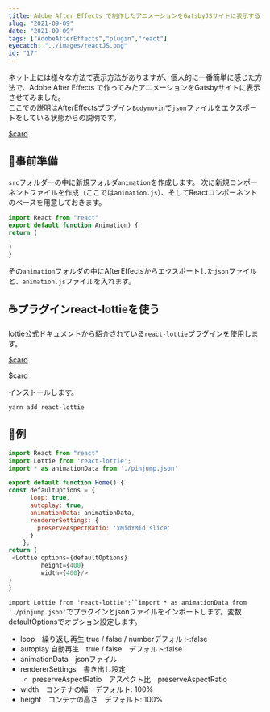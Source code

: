 ```yaml
---
title: Adobe After Effects で制作したアニメーションをGatsbyJSサイトに表示する
slug: "2021-09-09"
date: "2021-09-09"
tags: ["AdobeAfterEffects","plugin","react"]
eyecatch: "../images/reactJS.png"
id: "17"
---
```


ネット上には様々な方法で表示方法がありますが、個人的に一番簡単に感じた方法で、Adobe After Effects で作ってみたアニメーションをGatsbyサイトに表示させてみました。<br/>
ここでの説明はAfterEffectsプラグイン`Bodymovin`で`json`ファイルをエクスポートをしている状態からの説明です。

[$card](https://github.com/airbnb/lottie-web)

## 🍼事前準備

`src`フォルダーの中に新規フォルダ`animation`を作成します。
次に新規コンポーネントファイルを作成（ここでは`animation.js`）、そしてReactコンポーネントのベースを用意しておきます。

```js:animation.js
import React from "react"
export default function Animation) {
return (

)
}
```

その`animation`フォルダの中にAfterEffectsからエクスポートした`json`ファイルと、`animation.js`ファイルを入れます。

## ☕プラグインreact-lottieを使う

lottie公式ドキュメントから紹介されている`react-lottie`プラグインを使用します。

[$card](https://airbnb.io/lottie/#/other-platforms?id=web)

[$card](https://github.com/chenqingspring/react-lottie)

インストールします。

```shell
yarn add react-lottie
```

## 🍵例

```js:title=animation.js
import React from "react"
import Lottie from 'react-lottie';
import * as animationData from './pinjump.json'

export default function Home() {
const defaultOptions = {
      loop: true,
      autoplay: true, 
      animationData: animationData,
      rendererSettings: {
        preserveAspectRatio: 'xMidYMid slice'
      }
    };
return (
 <Lottie options={defaultOptions}
         height={400}
         width={400}/>
)
}
```

`import Lottie from 'react-lottie';``import * as animationData from './pinjump.json'`でプラグインとjsonファイルをインポートします。変数defaultOptionsでオプション設定します。

- loop　繰り返し再生 true / false / numberデフォルト:false 
- autoplay 自動再生　true / false　デフォルト:false
- animationData　jsonファイル
- rendererSettings　書き出し設定
    - preserveAspectRatio　アスペクト比　preserveAspectRatio
- width　コンテナの幅　デフォルト: 100%
- height　コンテナの高さ　デフォルト: 100%
